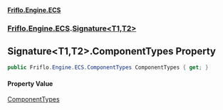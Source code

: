 #### [Friflo.Engine.ECS](index.md 'index')
### [Friflo.Engine.ECS](Friflo.Engine.ECS.md 'Friflo.Engine.ECS').[Signature&lt;T1,T2&gt;](Signature_T1,T2_.md 'Friflo.Engine.ECS.Signature<T1,T2>')

## Signature<T1,T2>.ComponentTypes Property

```csharp
public Friflo.Engine.ECS.ComponentTypes ComponentTypes { get; }
```

#### Property Value
[ComponentTypes](ComponentTypes.md 'Friflo.Engine.ECS.ComponentTypes')